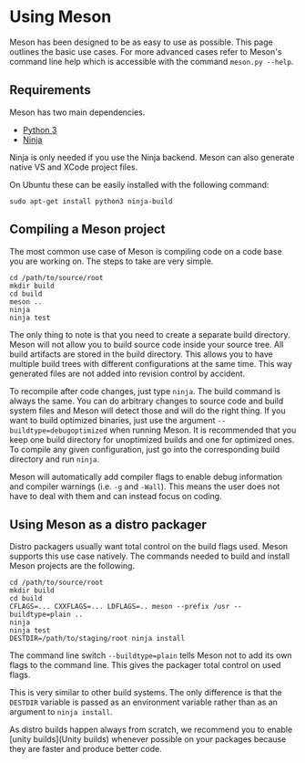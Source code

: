 Using Meson
==

Meson has been designed to be as easy to use as possible. This page outlines the basic use cases. For more advanced cases refer to Meson's command line help which is accessible with the command `meson.py --help`.

Requirements
--

Meson has two main dependencies.

* [Python 3](http://python.org)
* [Ninja](http://martine.github.com/ninja/)

Ninja is only needed if you use the Ninja backend. Meson can also generate native VS and XCode project files.

On Ubuntu these can be easily installed with the following command:

    sudo apt-get install python3 ninja-build

Compiling a Meson project
--

The most common use case of Meson is compiling code on a code base you are working on. The steps to take are very simple.

    cd /path/to/source/root
    mkdir build
    cd build
    meson ..
    ninja
    ninja test

The only thing to note is that you need to create a separate build directory. Meson will not allow you to build source code inside your source tree. All build artifacts are stored in the build directory. This allows you to have multiple build trees with different configurations at the same time. This way generated files are not added into revision control by accident. 

To recompile after code changes, just type `ninja`. The build command is always the same. You can do arbitrary changes to source code and build system files and Meson will detect those and will do the right thing. If you want to build optimized binaries, just use the argument `--buildtype=debugoptimized` when running Meson. It is recommended that you keep one build directory for unoptimized builds and one for optimized ones. To compile any given configuration, just go into the corresponding build directory and run `ninja`.

Meson will automatically add compiler flags to enable debug information and compiler warnings (i.e. `-g` and `-Wall`). This means the user does not have to deal with them and can instead focus on coding.

Using Meson as a distro packager
--

Distro packagers usually want total control on the build flags used. Meson supports this use case natively. The commands needed to build and install Meson projects are the following.

    cd /path/to/source/root
    mkdir build
    cd build
    CFLAGS=... CXXFLAGS=... LDFLAGS=.. meson --prefix /usr --buildtype=plain ..
    ninja
    ninja test
    DESTDIR=/path/to/staging/root ninja install

The command line switch `--buildtype=plain` tells Meson not to add its own flags to the command line. This gives the packager total control on used flags.

This is very similar to other build systems. The only difference is that the `DESTDIR` variable is passed as an environment variable rather than as an argument to `ninja install`.

As distro builds happen always from scratch, we recommend you to enable [unity builds](Unity builds) whenever possible on your packages because they are faster and produce better code.
